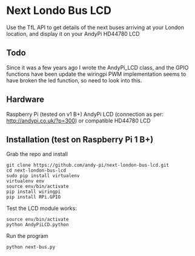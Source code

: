 # Next Londo Bus LCD
Use the TfL API to get details of the next buses arriving at your London location, and display it on your AndyPi HD44780 LCD

## Todo
Since it was a few years ago I wrote the AndyPi_LCD class, and the GPIO functions have been update
the wiringpi PWM implementation seems to have broken the led function, so need to look into this.

## Hardware
Raspberry Pi (tested on v1 B+)
AndyPi LCD (connection as per: http://andypi.co.uk/?p=300) or compatible HD44780 LCD

## Installation (test on Raspberry Pi 1 B+)
Grab the repo and install
```
git clone https://github.com/andy-pi/next-london-bus-lcd.git
cd next-london-bus-lcd
sudo pip install virtualenv
virtualenv env
source env/bin/activate
pip install wiringpi
pip install RPi.GPIO
```
Test the LCD module works:
```
source env/bin/activate
python AndyPiLCD.python
```
Run the program
```
python next-bus.py
```